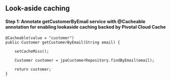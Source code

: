## Look-aside caching

#### Step 1: Annotate getCustomerByEmail service with @Cacheable annotation for enabling lookaside caching backed by Pivotal Cloud Cache

```
@Cacheable(value = "customer")
public Customer getCustomerByEmail(String email) {

	setCacheMiss();

	Customer customer = jpaCustomerRepository.findByEmail(email);

	return customer;
}

```